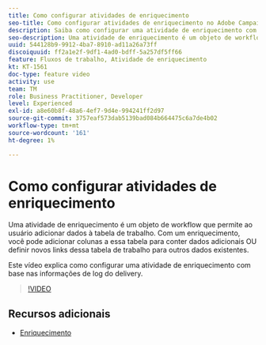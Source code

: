 ```yaml
---
title: Como configurar atividades de enriquecimento
seo-title: Como configurar atividades de enriquecimento no Adobe Campaign Classic
description: Saiba como configurar uma atividade de enriquecimento com base nas informações de log do delivery.
seo-description: Uma atividade de enriquecimento é um objeto de workflow que permite ao usuário adicionar dados à tabela de trabalho. Com um enriquecimento, você pode adicionar colunas a essa tabela para conter dados adicionais OU definir novos links dessa tabela de trabalho para outros dados existentes.   Este vídeo explica como configurar uma atividade de enriquecimento com base nas informações de log do delivery.
uuid: 544128b9-9912-4ba7-8910-ad11a26a73ff
discoiquuid: ff2a1e2f-9df1-4ad0-bdff-5a257df5ff66
feature: Fluxos de trabalho, Atividade de enriquecimento
kt: KT-1561
doc-type: feature video
activity: use
team: TM
role: Business Practitioner, Developer
level: Experienced
exl-id: a8e60b8f-48a6-4ef7-9d4e-994241ff2d97
source-git-commit: 3757eaf573dab5139bad084b664475c6a7de4b02
workflow-type: tm+mt
source-wordcount: '161'
ht-degree: 1%

---
```


# Como configurar atividades de enriquecimento

Uma atividade de enriquecimento é um objeto de workflow que permite ao usuário adicionar dados à tabela de trabalho. Com um enriquecimento, você pode adicionar colunas a essa tabela para conter dados adicionais OU definir novos links dessa tabela de trabalho para outros dados existentes.

Este vídeo explica como configurar uma atividade de enriquecimento com base nas informações de log do delivery.

>[!VIDEO](https://video.tv.adobe.com/v/25193?quality=12)

## Recursos adicionais

* [Enriquecimento](https://experienceleague.adobe.com/docs/campaign-classic/using/automating-with-workflows/targeting-activities/enrichment.html)

